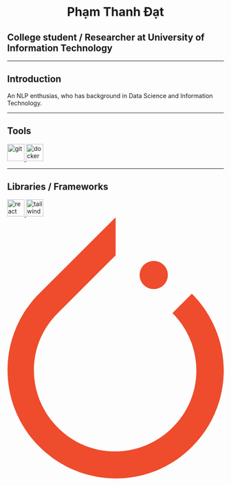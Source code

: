 <h1 align="center">Phạm Thanh Đạt</h1>
<h2>College student / Researcher at University of Information Technology</h2>

<hr>
<h2>Introduction</h2>
<p>An NLP enthusias, who has background in Data Science and Information Technology.</p>

<hr>
<h2>Tools</h2>
<a href="https://github.com">
  <img
    src="https://seeklogo.com/images/G/git-logo-CD8D6F1C09-seeklogo.com.png"
    alt="git"
    width="40"
  >
</a>
<a href="https://www.docker.com/">
  <img
    src="https://seeklogo.com/images/D/docker-logo-CF97D0124B-seeklogo.com.png"
    alt="docker"
    width="40"
  >
</a>

<hr>
<h2>Libraries / Frameworks</h2>
<a href="https://react.dev/">
  <img
    src="https://w7.pngwing.com/pngs/79/518/png-transparent-js-react-js-logo-react-react-native-logos-icon-thumbnail.png"
    alt="react"
    width="40"
  >
</a>
<a href="https://tailwindcss.com/">
  <img
    src="https://seeklogo.com/images/T/tailwind-css-logo-5AD4175897-seeklogo.com.png"
    alt="tailwind css"
    width="40"
  >
</a>
<a href="https://pytorch.org/">
  <svg x="40px" y="40px" viewBox="0.6 1067.9 90.3 109.1" enable-background="new 0.6 1067.9 90.3 109.1" xml:space="preserve">
<g>
	<path fill="#EE4C2C" d="M77.6,1099.6l-8.1,8.1c13.3,13.3,13.3,34.7,0,47.8c-13.3,13.3-34.7,13.3-47.8,0   c-13.3-13.3-13.3-34.7,0-47.8l0,0l21.1-21.1l3-3l0,0v-15.9l-31.8,31.8c-17.7,17.7-17.7,46.3,0,64c17.7,17.7,46.3,17.7,63.7,0   C95.3,1145.8,95.3,1117.4,77.6,1099.6z"/>
	<circle fill="#EE4C2C" cx="61.7" cy="1091.8" r="5.9"/>
</g>
</svg>
</a>
